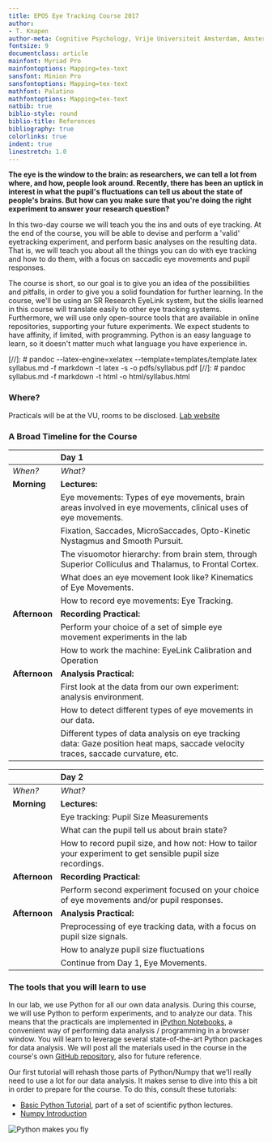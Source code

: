 ```yaml
---
title: EPOS Eye Tracking Course 2017
author: 
- T. Knapen
author-meta: Cognitive Psychology, Vrije Universiteit Amsterdam, Amsterdam, the Netherlands.
fontsize: 9
documentclass: article
mainfont: Myriad Pro
mainfontoptions: Mapping=tex-text
sansfont: Minion Pro
sansfontoptions: Mapping=tex-text
mathfont: Palatino
mathfontoptions: Mapping=tex-text
natbib: true
biblio-style: round
biblio-title: References
bibliography: true
colorlinks: true
indent: true
linestretch: 1.0
---
```


**The eye is the window to the brain: as researchers, we can tell a lot from where, and how, people look around. Recently, there has been an uptick in interest in what the pupil's fluctuations can tell us about the state of people's brains. But how can you make sure that you're doing the right experiment to answer your research question?**

In this two-day course we will teach you the ins and outs of eye tracking. At the end of the course, you will be able to devise and perform a 'valid' eyetracking experiment, and perform basic analyses on the resulting data. That is, we will teach you about all the things you can do with eye tracking and how to do them, with a focus on saccadic eye movements and pupil responses. 

The course is short, so our goal is to give you an idea of the possibilities and pitfalls, in order to give you a solid foundation for further learning. In the course, we'll be using an SR Research EyeLink system, but the skills learned in this course will translate easily to other eye tracking systems. Furthermore, we will use only open-source tools that are available in online repositories, supporting your future experiments. We expect students to have affinity, if limited, with programming. Python is an easy language to learn, so it doesn't matter much what language you have experience in. 

[//]: # pandoc --latex-engine=xelatex --template=templates/template.latex syllabus.md -f markdown -t latex -s -o pdfs/syllabus.pdf
[//]: # pandoc syllabus.md -f markdown -t html -o html/syllabus.html

### Where?
Practicals will be at the VU, rooms to be disclosed. [Lab website](tknapen.github.io)

### A Broad Timeline for the Course
|              |            **Day 1**                                         |
| ------------ | :-----------------------------------------------------------------|
|      *When?*      |      *What?*                        |
| **Morning** |  **Lectures:** |
|                   | Eye movements: Types of eye movements, brain areas involved in eye movements, clinical uses of eye movements. |
|  | Fixation, Saccades, MicroSaccades, Opto-Kinetic Nystagmus and Smooth Pursuit. |
|  | The visuomotor hierarchy: from brain stem, through Superior Colliculus and Thalamus, to Frontal Cortex. |
|  | What does an eye movement look like? Kinematics of Eye Movements. |
|  | How to record eye movements: Eye Tracking. |
|  **Afternoon** |      **Recording Practical:**                       |
|  | Perform your choice of a set of simple eye movement experiments in the lab |
|  | How to work the machine: EyeLink Calibration and Operation |
|  **Afternoon** |      **Analysis Practical:**                       |
|  | First look at the data from our own experiment: analysis environment. |
|  | How to detect different types of eye movements in our data. |
|  | Different types of data analysis on eye tracking data: Gaze position heat maps, saccade velocity traces, saccade curvature, etc. |


|              |            **Day 2**                                         |
| ------------ | :-----------------------------------------------------------------|
|      *When?*      |      *What?*                        |
| **Morning** |  **Lectures:** |
|                   | Eye tracking: Pupil Size Measurements |
|  | What can the pupil tell us about brain state? |
|  | How to record pupil size, and how not: How to tailor your experiment to get sensible pupil size recordings. |
|  **Afternoon** |      **Recording Practical:**                      |
|  | Perform second experiment focused on your choice of eye movements and/or pupil responses. |
|  **Afternoon** |      **Analysis Practical:**                       |
|  | Preprocessing of eye tracking data, with a focus on pupil size signals. |
|  | How to analyze pupil size fluctuations |
|  | Continue from Day 1, Eye Movements. |

### The tools that you will learn to use
In our lab, we use Python for all our own data analysis. During this course, we will use Python to perform experiments, and to analyze our data. This means that the practicals are implemented in [iPython Notebooks](https://nbviewer.jupyter.org/github/ipython/ipython/blob/4.0.x/examples/IPython%20Kernel/Plotting%20in%20the%20Notebook.ipynb), a convenient way of performing data analysis / programming in a browser window. You will learn to leverage several state-of-the-art Python packages for data analysis. We will post all the materials used in the course in the course's own [GitHub repository](https://github.com/tknapen/eyetracking_course), also for future reference.

Our first tutorial will rehash those parts of Python/Numpy that we'll really need to use a lot for our data analysis. It makes sense to dive into this a bit in order to prepare for the course. To do this, consult these tutorials:

- [Basic Python Tutorial](https://github.com/jrjohansson/scientific-python-lectures/blob/master/Lecture-1-Introduction-to-Python-Programming.ipynb), part of a set of scientific python lectures.
- [Numpy Introduction](https://github.com/jrjohansson/scientific-python-lectures/blob/master/Lecture-2-Numpy.ipynb)

![Python makes you fly](https://imgs.xkcd.com/comics/python.png "Python makes you fly") 








